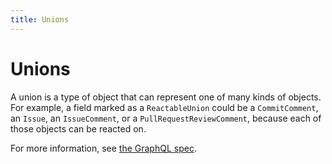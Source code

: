 ```yaml
---
title: Unions
---
```


# Unions

A union is a type of object that can represent one of many kinds of objects. For example, a field marked as a `ReactableUnion` could be a `CommitComment`, an `Issue`, an `IssueComment`, or a `PullRequestReviewComment`, because each of those objects can be reacted on.

For more information, see [the GraphQL spec](https://facebook.github.io/graphql/#sec-Unions).
